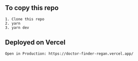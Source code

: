 
## To copy this repo

```
1. Clone this repo
2. yarn
3. yarn dev
```

## Deployed on Vercel

```
Open in Production: https://doctor-finder-regan.vercel.app/
```


